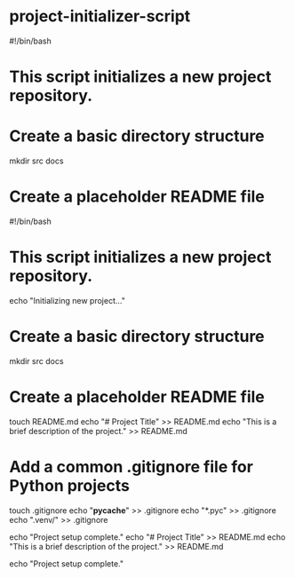 # project-initializer-script
#!/bin/bash

# This script initializes a new project repository.


# Create a basic directory structure
mkdir src docs

# Create a placeholder README file
#!/bin/bash

# This script initializes a new project repository.

echo "Initializing new project..."

# Create a basic directory structure
mkdir src docs

# Create a placeholder README file
touch README.md
echo "# Project Title" >> README.md
echo "This is a brief description of the project." >> README.md

# Add a common .gitignore file for Python projects
touch .gitignore
echo "__pycache__" >> .gitignore
echo "*.pyc" >> .gitignore
echo ".venv/" >> .gitignore

echo "Project setup complete."
echo "# Project Title" >> README.md
echo "This is a brief description of the project." >> README.md

echo "Project setup complete."
